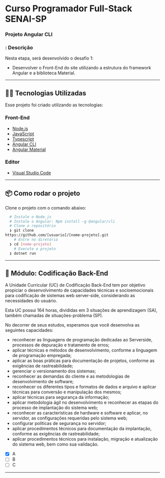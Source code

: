 # Curso Programador Full-Stack SENAI-SP

### Projeto Angular CLI

### : Descrição
Nesta etapa, será desenvolvido o desafio 1:
* Desenvolver o Front-End do site utilizando a estrutura do framework
Angular e a biblioteca Material.

---
## 👨‍💻️ Tecnologias Utilizadas
Esse projeto foi criado utilizando as tecnologias:
### Front-End
- [Node.js](https://nodejs.org/en)
- [JavaScript]()
- [Typescript](https://www.typescriptlang.org/docs/)
- [Angular CLI](https://angular.io/)
- [Angular Material](https://material.angular.io/)
### Editor
- [Visual Studio Code](https://code.visualstudio.com/)
---
## 📦️ Como rodar o projeto
Clone o projeto com o comando abaixo:
```bash
  # Instale o Node.js
  # Instale o Angular: Npm install –g @angular/cli
  # Clone o repositório
  ❯ git clone 
https://github.com/[usuario]/[nome-projeto].git
	# Entre no diretório
  ❯ cd [nome-projeto]
	# Execute o projeto
  ❯ dotnet run
```
---
## 🔮 Módulo: Codificação Back-End
A Unidade Curricular (UC) de Codificação Back-End tem por objetivo propiciar o desenvolvimento de capacidades técnicas e socioemocionais para codificação de sistemas web server-side, considerando as necessidades do usuário.

Esta UC possui 164 horas, divididas em 3 situações de aprendizagem (SA), também chamadas de situações-problema (SP).

No decorrer de seus estudos, esperamos que você desenvolva as seguintes capacidades:
- reconhecer as linguagens de programação dedicadas ao Serverside, processos de depuração e tratamento de erros;
- aplicar técnicas e métodos de desenvolvimento, conforme a linguagem de programação empregada;
- aplicar as boas práticas para documentação de projetos, conforme as exigências de
rastreabilidade;
- gerenciar o versionamento dos sistemas;
- reconhecer as demandas do cliente e as metodologias de desenvolvimento de software;
- reconhecer os diferentes tipos e formatos de dados e arquivo e aplicar técnicas para conversão e manipulação dos mesmos;
- aplicar técnicas para segurança da informação;
- aplicar metodologia ágil no desenvolvimento e reconhecer as etapas do processo de implantação do sistema web;
- reconhecer as características de hardware e software e aplicar, no servidor, as configurações requeridas pelo sistema web;
- configurar políticas de segurança no servidor;
- aplicar procedimentos técnicos para documentação da implantação, conforme as exigências de rastreabilidade;
- aplicar procedimentos técnicos para instalação, migração e atualização do sistema web, bem como sua validação.


- [x] A
- [ ] B
- [ ] C
---
